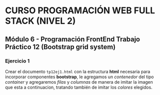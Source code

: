 # CURSO PROGRAMACIÓN WEB FULL STACK (NIVEL 2)

## Módulo 6 - Programación FrontEnd Trabajo Práctico 12 (Bootstrap grid system)

### Ejercicio 1

Crear el documento `tp12ej1.html` con la estructura **html** necesaria para incorporar componentes
**bootstrap**, le agregamos un *contenedor* del tipo *container* y agregaremos *filas* y *columnas* de
manera de imitar la imagen que esta a continuacion, tratando también de imitar los *colores*
elegidos.

